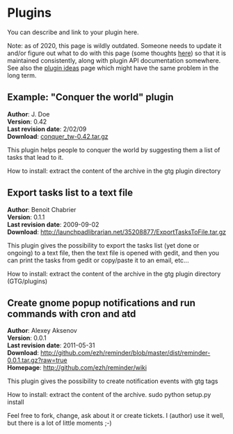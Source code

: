# Plugins

You can describe and link to your plugin here.

Note: as of 2020, this page is wildly outdated. Someone needs to update
it and/or figure out what to do with this page (some thoughts
[here](https://github.com/getting-things-gnome/gtg/issues/200)) so that
it is maintained consistently, along with plugin API documentation
somewhere. See also the [plugin ideas](plugin_ideas)
page which might have the same problem in the long term.

## Example: "Conquer the world" plugin

**Author**: J. Doe  
**Version**: 0.42  
**Last revision date**: 2/02/09  
**Download**: [conquer_tw-0.42.tar.gz](https://wiki.gnome.org/conquer_tw-0.42.tar.gz)  

This plugin helps people to conquer the world by suggesting them a list
of tasks that lead to it.

How to install: extract the content of the archive in the gtg plugin
directory

## Export tasks list to a text file

**Author**: Benoit Chabrier  
**Version**: 0.1.1  
**Last revision date**: 2009-09-02   
**Download**: http://launchpadlibrarian.net/35208877/ExportTasksToFile.tar.gz  

This plugin gives the possibility to export the tasks list (yet done or
ongoing) to a text file, then the text file is opened with gedit, and
then you can print the tasks from gedit or copy/paste it to an email,
etc...

How to install: extract the content of the archive in the gtg plugin
directory (GTG/plugins)

## Create gnome popup notifications and run commands with cron and atd

**Author**: Alexey Aksenov  
**Version**: 0.0.1  
**Last revision date**: 2011-05-31   
**Download**: http://github.com/ezh/reminder/blob/master/dist/reminder-0.0.1.tar.gz?raw=true  
**Homepage**: http://github.com/ezh/reminder/wiki  

This plugin gives the possibility to create notification events with gtg
tags

How to install: extract the content of the archive. sudo python setup.py
install

Feel free to fork, change, ask about it or create tickets. I (author)
use it well, but there is a lot of little moments ;-)

